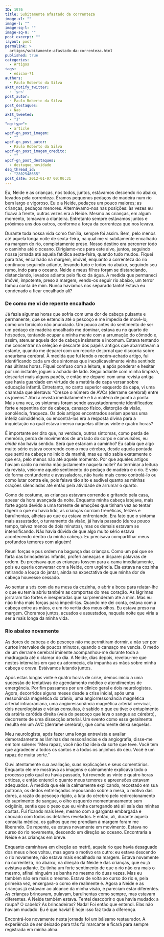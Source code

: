 ```yaml
---
ID: 1976
title: Subitamente afastado da correnteza
image-xl: ""
image-l: ""
image-sq-l: ""
image-sq-m: ""
post_excerpt: ""
layout: post
permalink: >
  artigos/subitamente-afastado-da-correnteza.html
published: true
categories:
  - Artigos
tags:
  - edicao-71
authors:
  - Paulo Roberto da Silva
aktt_notify_twitter:
  - 'yes'
post_autor:
  - Paulo Roberto da Silva
post_destaques:
  - Nao
aktt_tweeted:
  - "1"
"og:type":
  - article
wpcf-gn_post_imagem:
  - ""
wpcf-gn_post_autor:
  - Paulo Roberto da Silva
wpcf-gn_post_imagem_credito:
  - ""
wpcf-gn_post_destaques:
  - destaque_novidade
dsq_thread_id:
  - "2802548655"
post_date: 2012-01-07 00:00:31
---
```

Eu, Neide e as crianças, nós todos, juntos, estávamos descendo rio abaixo, levados pela correnteza. Éramos pequenos pedaços de madeira num rio bem largo e vigoroso. Eu e a Neide, pedaços um pouco maiores; as crianças, pedaços menores. Alternávamo-nos nas posições: às vezes eu ficava à frente, outras vezes era a Neide. Mesmo as crianças, em algum momento, tomavam a dianteira. Entretanto sempre estávamos juntos e próximos uns dos outros, conforme a força da correnteza que nos levava.

Durante toda nossa vida como família, sempre foi assim. Bem, pelo menos até aquela longa noite de sexta-feira, na qual me vi subitamente encalhado na margem do rio, completamente preso. Nosso destino era percorrer todo o caminho até o oceano. Dirigíamo-nos para este alvo, juntos, seguindo nossa jornada até aquela fatídica sexta-feira, quando tudo mudou. Fiquei para trás, encalhado na margem, imóvel, enquanto a correnteza do rio continuou seguindo adiante, levando tudo e todos rio abaixo, seguindo seu rumo, indo para o oceano. Neide e meus filhos foram se distanciando, distanciando, levados adiante pelo fluxo da água. À medida que permaneci imóvel, impotente, preso à margem, vendo-os seguir rio abaixo, um terror tomou conta de mim. Nunca havíamos nos separado tanto! Estava eu condenado a ficar encalhado ali?
<h3>De como me vi de repente encalhado</h3>
Já fazia algumas horas que sofria com uma dor de cabeça pulsante e permanente, que se estendia até o pescoço e me impedia de movê-lo, como um torcicolo não anunciado. Um pouco antes do sentimento de ser um pedaço de madeira encalhado me dominar, estava eu no quarto de hóspedes, tentando ocupar a minha mente com a arrumação do cômodo e, assim, atenuar aquela dor de cabeça insistente e incomum. Estava tentando me concentrar na seleção e descarte dos papéis antigos que abarrotavam a estante, quando me deparei com um recorte de jornal que discorria sobre aneurisma cerebral. À medida que fui lendo o recém-achado artigo, fui identificando cada um dos sintomas que inexplicavelmente vinha sentindo nas últimas horas. Fiquei confuso com a leitura, e após ponderar e hesitar por um instante, joguei o achado de lado. Segui adiante com minha limpeza, descartei mais alguns papéis, e então me deparei com uma revista antiga que havia guardado em virtude de a matéria de capa versar sobre educação infantil. Entretanto, no canto superior esquerdo da capa, vi uma chamada que alertava: “Cresce o número de AVCs (derrame cerebral) entre os jovens.” Abri a revista imediatamente e li a matéria de ponta a ponta. Mais uma vez, os sintomas foram sendo assustadoramente identificados: forte e repentina dor de cabeça, cansaço físico, distorção da visão, sonolência, fraqueza. Os dois artigos encontrados seriam apenas uma infeliz coincidência, ou encontrá-los era a resposta divina para a inquietação na qual estava imerso naquelas últimas vinte e quatro horas?

É importante ser dito que, na verdade, outros sintomas, como perda de memória, perda de movimentos de um lado do corpo e convulsões, eu<em> ainda </em>não havia sentido. Será que estariam a caminho? Eu sabia que algo muito sério estava ocorrendo com o meu cérebro, desde aquela pontada que senti na cabeça no início da manhã, mas eu não sabia exatamente o que era, pelo menos não até aquele momento. Por que aqueles artigos haviam caído na minha mão justamente naquela noite? Ao terminar a leitura da revista, veio-me aquele sentimento do pedaço de madeira e o rio. E veio de forma contundente e avassaladora, não havia mais como controlá-lo ou como lutar contra ele, pois falava tão alto e audível quanto as minhas orações silenciadas até então pela atividade de arrumar o quarto.

Como de costume, as crianças estavam correndo e gritando pela casa, apesar da hora avançada da noite. Enquanto minha cabeça latejava, mais forte agora devido a uma torrente de emoções que tinham vez ao tentar digerir o que eu havia lido, as crianças corriam frenéticas, felizes e barulhentas, alheias ao que eu estava enfrentando. Era fato que o sintoma mais assustador, o turvamento da visão, já havia passado (durou pouco tempo, talvez menos de dois minutos), mas os demais estavam se intensificando. Não havia dúvida de que algo muito sério estava acontecendo dentro da minha cabeça. Eu precisava compartilhar meus profundos temores com alguém!

Reuni forças e pus ordem na bagunça das crianças. Como um pai que se farta das brincadeiras infantis, proferi ameaças e disparei palavras de ordem. Eu precisava que as crianças fossem para a cama imediatamente, pois eu queria conversar com a Neide, com urgência. Ela estava na cozinha retirando a louça do jantar, ainda na expectativa de que minha dor de cabeça houvesse cessado.

Ao sentar a sós com ela na mesa da cozinha, o abrir a boca para relatar-lhe o que eu temia abriu também as comportas do meu coração. As lágrimas jorraram tão fortes e inesperadas que surpreenderam até a mim. Mas eu não tinha mais forças para impedi-las. Quando me dei conta, estava com a cabeça entre as mãos, e um rio vertia dos meus olhos. Eu estava preso na margem. Choramos juntos, acuados e assustados, naquela noite que viria a ser a mais longa da minha vida.
<h3>Rio abaixo novamente</h3>
As dores de cabeça e do pescoço não me permitiram dormir, a não ser por curtos intervalos de poucos minutos, quando o cansaço me vencia. O medo de um derrame cerebral iminente acompanhou-me durante toda a madrugada até o clarear do dia. A Neide, dias depois, revelou-me que nestes intervalos em que eu adormecia, ela impunha as mãos sobre minha cabeça e orava. Estávamos lutando juntos.

Após estas longas vinte e quatro horas de crise, demos início a uma sucessão de tentativas de agendamento médico e atendimentos de emergência. Por fim passamos por um clínico geral e dois neurologistas. Agora, decorridos alguns meses desde a crise inicial, após uma ressonância magnética do crânio, uma angiorressonância magnética arterial intracraniana, uma angioressonância magnética arterial cervical, dois neurologistas e várias consultas, é sabido o que eu tive: o entupimento da artéria carótida direita (veia do pescoço que leva o sangue ao cérebro), decorrente de uma dissecção arterial. Um evento como esse geralmente resulta em um AVC (derrame cerebral), que comumente deixa sequelas.

Meu neurologista, após fazer uma longa entrevista e avaliar demoradamente as lâminas das ressonâncias e da angiografia, disse-me em tom solene: “Meu rapaz, você não faz ideia da sorte que teve. Você tem que agradecer a todos os santos e a todos os anjinhos do céu. Você é um rapaz de muita sorte.”

Ouvi atentamente sua avaliação, suas explicações e seus comentários. Enquanto ele me mostrava as imagens e calmamente explicava todo o processo pelo qual eu havia passado, fui revendo as vinte e quatro horas críticas, e então entendi o quanto meus temores e apreensões estavam adequados. À medida que ele ia calmamente explicando, recostado em sua poltrona, os dedos entrelaçados repousando sobre a mesa, o motivo das dores, a razão do pescoço rígido, a luta do cérebro pelo redirecionamento do suprimento de sangue, o olho esquerdo momentaneamente sem oxigênio, sentia que o peso que eu vinha carregando até ali saía das minhas costas. Fui ficando mais leve, mesmo com a garganta embargada e chocado com todos os detalhes revelados. E então, ali, durante aquela consulta médica, os galhos que me prendiam à margem foram me liberando. De repente, eu estava novamente em movimento. Estava no curso do rio novamente, descendo em direção ao oceano. Encontraria a Neide e as crianças em breve.

Enquanto caminhava em direção ao metrô, aquele rio que havia desaguado dos meus olhos voltou, mas agora o motivo era outro: eu estava descendo o rio novamente, não estava mais encalhado na margem. Estava novamente na correnteza, rio abaixo, na direção da Neide e das crianças, que eu já avistava adiante. Eu tinha um forte sentimento de que o rio não era mais o mesmo, afinal ninguém se banha no mesmo rio duas vezes. Mas eu também não era mais o mesmo. Estava de volta ao curso do rio e, pela primeira vez, enxergava-o como ele realmente é. Agora a Neide e as crianças já estavam ao alcance da minha visão, e pareciam estar diferentes. As crianças brincavam, pulavam, barulhentas como sempre, mas estavam diferentes. A Neide também estava. Tentei descobrir o que havia mudado: a roupa? O cabelo? As brincadeiras? Nada! Foi então que entendi. Elas não haviam mudado. Eu é que havia! E hoje isso faz toda a diferença.

Encontrá-los novamente nesta jornada foi um bálsamo restaurador. A experiência de ser deixado para trás foi marcante e ficará para sempre registrada em minha alma.